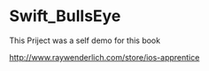 # Swift_BullsEye

This Priject was a self demo for this book

http://www.raywenderlich.com/store/ios-apprentice

